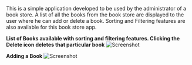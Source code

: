 This is a simple application developed to be used by the administrator of a book store. A list of all the books from the book store are displayed to the user where he can add or delete a book. Sorting and Filtering features are also available for this book store app.

**List of Books available with sorting and filtering features. Clicking the Delete icon deletes that particular book**
![Screenshot](https://github.com/SreevidyaChGitHub/FirebaseBookStore/blob/main/images/ListofBooks.png)

**Adding a Book**
![Screenshot](https://github.com/SreevidyaChGitHub/FirebaseBookStore/blob/main/images/AddBook.png)







